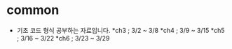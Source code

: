 # common
* 기초 코드 형식 공부하는 자료입니다.
*ch3 ; 3/2 ~ 3/8
*ch4 ; 3/9 ~ 3/15
*ch5 ; 3/16 ~ 3/22
*ch6 ; 3/23 ~ 3/29
